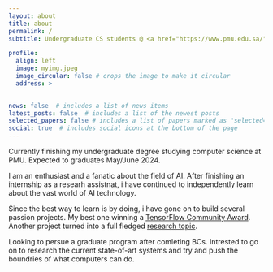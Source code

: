 ```yaml
---
layout: about
title: about
permalink: /
subtitle: Undergraduate CS students @ <a href="https://www.pmu.edu.sa/">PMU</a>.

profile:
  align: left
  image: myimg.jpeg
  image_circular: false # crops the image to make it circular
  address: >
    

news: false  # includes a list of news items
latest_posts: false  # includes a list of the newest posts
selected_papers: false # includes a list of papers marked as "selected={true}"
social: true  # includes social icons at the bottom of the page
---
```


Currently finishing my undergraduate degree studying computer science at PMU. Expected to graduates May/June 2024.

I am an enthusiast and a fanatic about the field of AI. After finishing an internship as a researh assistnat, i have continued to independently learn about the vast world of AI technology.

Since the best way to learn is by doing, i have gone on to build several passion projects. My best one winning a [TensorFlow Community Award](https://twitter.com/TensorFlow/status/1616147733903024129). Another project turned into a full fledged [research topic](https://arxiv.org/abs/2304.00757).

Looking to persue a graduate program after comleting BCs. Intrested to go on to research the current state-of-art systems and try and push the boundries of what computers can do.

